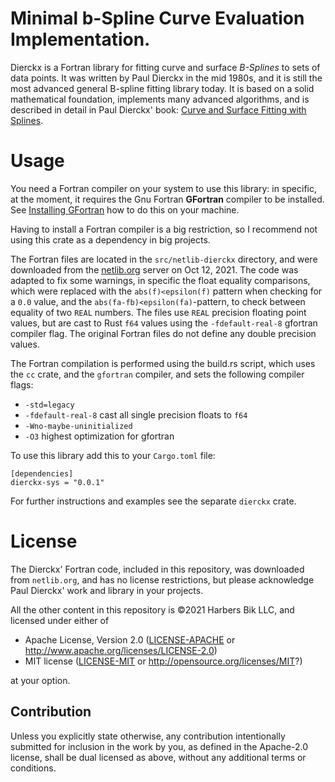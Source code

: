 # Minimal b-Spline Curve Evaluation Implementation.



Dierckx is a Fortran library for fitting curve and surface *B-Splines* to sets of data points.  It was written by Paul
Dierckx in the mid 1980s, and it is still the most advanced general B-spline fitting library today.
It is based on a solid mathematical foundation, implements many advanced algorithms, and is described in detail in Paul Dierckx' book:
[Curve and Surface Fitting with Splines](https://www.google.com/books/edition/Curve_and_Surface_Fitting_with_Splines/-RIQ3SR0sZMC?hl=en "Paul Dierckx, Curve and Surface Fitting with Splines, Oxford University Press, 1993").


# Usage

You need a Fortran compiler on your system to use this library:
in specific, at the moment, it requires the Gnu Fortran **GFortran** compiler to be installed.
See [Installing GFortran](https://fortran-lang.org/learn/os_setup/install_gfortran) how to do this on your machine.

Having to install a Fortran compiler is a big restriction, so I recommend not using this crate as a dependency in big projects.

The Fortran files are located in the `src/netlib-dierckx` directory, and were downloaded from the [netlib.org](http://www.netlib.org/dierckx/) server on Oct 12, 2021.
The code was adapted to fix some warnings, in specific the float equality comparisons, which were replaced with the
`abs(f)<epsilon(f)` pattern when checking for a `0.0` value, and the `abs(fa-fb)<epsilon(fa)`-pattern, to check between
equality of two `REAL` numbers.
The files use `REAL` precision floating point values, but are cast to Rust `f64` values using the `-fdefault-real-8` gfortran compiler flag.
The original Fortran files do not define any double precision values.

The Fortran compilation is performed using the build.rs script, which uses the `cc` crate,
and the `gfortran` compiler,
and sets the following compiler flags:
  - `-std=legacy`
  - `-fdefault-real-8` cast all single precision floats to `f64`
  - `-Wno-maybe-uninitialized` 
  - `-O3`  highest optimization for gfortran

To use this library add this to your `Cargo.toml` file:

```
[dependencies]
dierckx-sys = "0.0.1"
```

For further instructions and examples see the separate `dierckx` crate.

# License
The Dierckx' Fortran code, included in this repository, was downloaded from `netlib.org`, and has no license
restrictions, but please acknowledge Paul Dierckx' work and library in your projects.

All the other content in this repository is &copy;2021 Harbers Bik LLC, and licensed under either of

 * Apache License, Version 2.0
   ([LICENSE-APACHE](LICENSE-APACHE) or <http://www.apache.org/licenses/LICENSE-2.0>)
 * MIT license
   ([LICENSE-MIT](LICENSE-MIT) or <http://opensource.org/licenses/MIT>?)

at your option.

## Contribution

Unless you explicitly state otherwise, any contribution intentionally submitted
for inclusion in the work by you, as defined in the Apache-2.0 license, shall be
dual licensed as above, without any additional terms or conditions.
